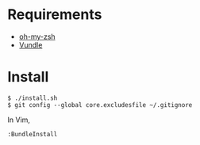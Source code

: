 # Requirements

* [oh-my-zsh][]
* [Vundle][]

[oh-my-zsh]: https://github.com/robbyrussell/oh-my-zsh
[Vundle]: https://github.com/gmarik/vundle

# Install

    $ ./install.sh
    $ git config --global core.excludesfile ~/.gitignore

In Vim,

    :BundleInstall
